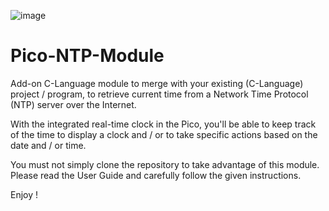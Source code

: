 ![image](https://github.com/user-attachments/assets/5afeff79-e565-4888-a921-ba7f1286fbe9)

# Pico-NTP-Module

Add-on C-Language module to merge with your existing (C-Language) project / program,
to retrieve current time from a Network Time Protocol (NTP) server over the Internet.

With the integrated real-time clock in the Pico, you'll be able to keep track of the
time to display a clock and / or to take specific actions based on the date and / or
time.

You must not simply clone the repository to take advantage of this module. Please
read the User Guide and carefully follow the given instructions.

Enjoy !
